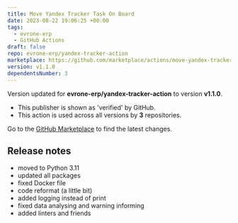 ```yaml
---
title: Move Yandex Tracker Task On Board
date: 2023-08-22 19:06:25 +00:00
tags:
  - evrone-erp
  - GitHub Actions
draft: false
repo: evrone-erp/yandex-tracker-action
marketplace: https://github.com/marketplace/actions/move-yandex-tracker-task-on-board
version: v1.1.0
dependentsNumber: 3
---
```



Version updated for **evrone-erp/yandex-tracker-action** to version **v1.1.0**.
- This publisher is shown as 'verified' by GitHub.
- This action is used across all versions by **3** repositories.

Go to the [GitHub Marketplace](https://github.com/marketplace/actions/move-yandex-tracker-task-on-board) to find the latest changes.

## Release notes

- moved to Python 3.11
- updated all packages
- fixed Docker file
- code reformat (a little bit)
- added logging instead of print
- fixed data analysing and warning informing
- added linters and friends

